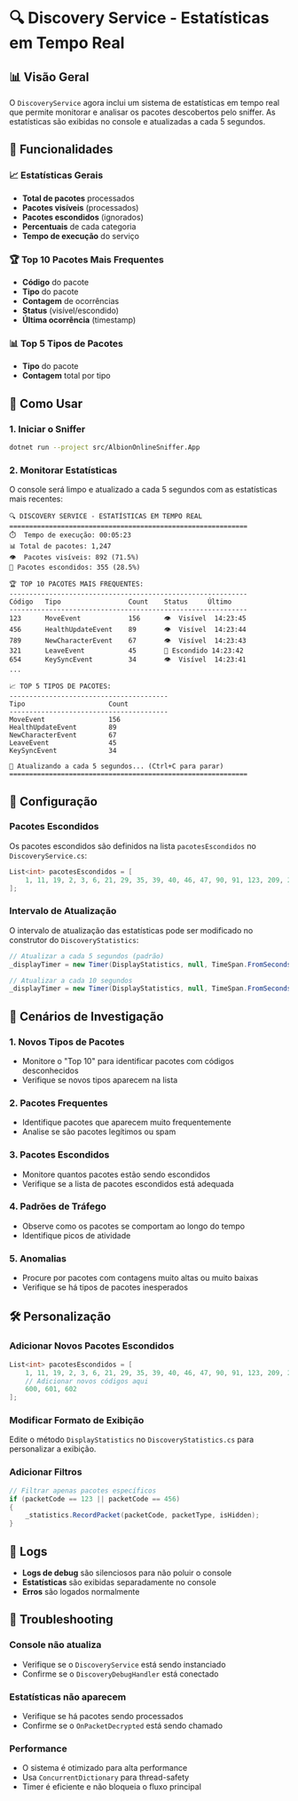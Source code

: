 # 🔍 Discovery Service - Estatísticas em Tempo Real

## 📊 Visão Geral

O `DiscoveryService` agora inclui um sistema de estatísticas em tempo real que permite monitorar e analisar os pacotes descobertos pelo sniffer. As estatísticas são exibidas no console e atualizadas a cada 5 segundos.

## 🎯 Funcionalidades

### 📈 Estatísticas Gerais
- **Total de pacotes** processados
- **Pacotes visíveis** (processados)
- **Pacotes escondidos** (ignorados)
- **Percentuais** de cada categoria
- **Tempo de execução** do serviço

### 🏆 Top 10 Pacotes Mais Frequentes
- **Código** do pacote
- **Tipo** do pacote
- **Contagem** de ocorrências
- **Status** (visível/escondido)
- **Última ocorrência** (timestamp)

### 📊 Top 5 Tipos de Pacotes
- **Tipo** do pacote
- **Contagem** total por tipo

## 🚀 Como Usar

### 1. Iniciar o Sniffer
```bash
dotnet run --project src/AlbionOnlineSniffer.App
```

### 2. Monitorar Estatísticas
O console será limpo e atualizado a cada 5 segundos com as estatísticas mais recentes:

```
🔍 DISCOVERY SERVICE - ESTATÍSTICAS EM TEMPO REAL
============================================================
⏱️  Tempo de execução: 00:05:23
📊 Total de pacotes: 1,247
👁️  Pacotes visíveis: 892 (71.5%)
🙈 Pacotes escondidos: 355 (28.5%)

🏆 TOP 10 PACOTES MAIS FREQUENTES:
------------------------------------------------------------
Código   Tipo                 Count    Status     Último      
------------------------------------------------------------
123      MoveEvent            156      👁️  Visível  14:23:45
456      HealthUpdateEvent    89       👁️  Visível  14:23:44
789      NewCharacterEvent    67       👁️  Visível  14:23:43
321      LeaveEvent           45       🙈 Escondido 14:23:42
654      KeySyncEvent         34       👁️  Visível  14:23:41
...

📈 TOP 5 TIPOS DE PACOTES:
----------------------------------------
Tipo                     Count   
----------------------------------------
MoveEvent                156     
HealthUpdateEvent        89      
NewCharacterEvent        67      
LeaveEvent               45      
KeySyncEvent             34      

🔄 Atualizando a cada 5 segundos... (Ctrl+C para parar)
============================================================
```

## 🔧 Configuração

### Pacotes Escondidos
Os pacotes escondidos são definidos na lista `pacotesEscondidos` no `DiscoveryService.cs`:

```csharp
List<int> pacotesEscondidos = [
    1, 11, 19, 2, 3, 6, 21, 29, 35, 39, 40, 46, 47, 90, 91, 123, 209, 280, 319, 246, 359, 387, 514, 525, 526, 593
];
```

### Intervalo de Atualização
O intervalo de atualização das estatísticas pode ser modificado no construtor do `DiscoveryStatistics`:

```csharp
// Atualizar a cada 5 segundos (padrão)
_displayTimer = new Timer(DisplayStatistics, null, TimeSpan.FromSeconds(5), TimeSpan.FromSeconds(5));

// Atualizar a cada 10 segundos
_displayTimer = new Timer(DisplayStatistics, null, TimeSpan.FromSeconds(10), TimeSpan.FromSeconds(10));
```

## 🎯 Cenários de Investigação

### 1. **Novos Tipos de Pacotes**
- Monitore o "Top 10" para identificar pacotes com códigos desconhecidos
- Verifique se novos tipos aparecem na lista

### 2. **Pacotes Frequentes**
- Identifique pacotes que aparecem muito frequentemente
- Analise se são pacotes legítimos ou spam

### 3. **Pacotes Escondidos**
- Monitore quantos pacotes estão sendo escondidos
- Verifique se a lista de pacotes escondidos está adequada

### 4. **Padrões de Tráfego**
- Observe como os pacotes se comportam ao longo do tempo
- Identifique picos de atividade

### 5. **Anomalias**
- Procure por pacotes com contagens muito altas ou muito baixas
- Verifique se há tipos de pacotes inesperados

## 🛠️ Personalização

### Adicionar Novos Pacotes Escondidos
```csharp
List<int> pacotesEscondidos = [
    1, 11, 19, 2, 3, 6, 21, 29, 35, 39, 40, 46, 47, 90, 91, 123, 209, 280, 319, 246, 359, 387, 514, 525, 526, 593,
    // Adicionar novos códigos aqui
    600, 601, 602
];
```

### Modificar Formato de Exibição
Edite o método `DisplayStatistics` no `DiscoveryStatistics.cs` para personalizar a exibição.

### Adicionar Filtros
```csharp
// Filtrar apenas pacotes específicos
if (packetCode == 123 || packetCode == 456)
{
    _statistics.RecordPacket(packetCode, packetType, isHidden);
}
```

## 📝 Logs

- **Logs de debug** são silenciosos para não poluir o console
- **Estatísticas** são exibidas separadamente no console
- **Erros** são logados normalmente

## 🚨 Troubleshooting

### Console não atualiza
- Verifique se o `DiscoveryService` está sendo instanciado
- Confirme se o `DiscoveryDebugHandler` está conectado

### Estatísticas não aparecem
- Verifique se há pacotes sendo processados
- Confirme se o `OnPacketDecrypted` está sendo chamado

### Performance
- O sistema é otimizado para alta performance
- Usa `ConcurrentDictionary` para thread-safety
- Timer é eficiente e não bloqueia o fluxo principal
